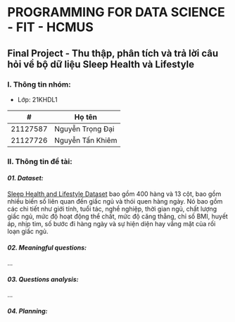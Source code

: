 # PROGRAMMING FOR DATA SCIENCE - FIT - HCMUS

## Final Project - Thu thập, phân tích và trả lời câu hỏi về bộ dữ liệu Sleep Health và Lifestyle

### I. Thông tin nhóm:

- Lớp: 21KHDL1

| #        | Họ tên           |
| -------- | ---------------- |
| 21127587 | Nguyễn Trọng Đại |
| 21127726 | Nguyễn Tấn Khiêm |

### II. Thông tin đề tài:

#### **_01. Dataset:_**

[Sleep Health and Lifestyle Dataset](https://www.kaggle.com/datasets/uom190346a/sleep-health-and-lifestyle-dataset) bao gồm 400 hàng và 13 cột, bao gồm nhiều biến số liên quan đến giấc ngủ và thói quen hàng ngày. Nó bao gồm các chi tiết như giới tính, tuổi tác, nghề nghiệp, thời gian ngủ, chất lượng giấc ngủ, mức độ hoạt động thể chất, mức độ căng thẳng, chỉ số BMI, huyết áp, nhịp tim, số bước đi hàng ngày và sự hiện diện hay vắng mặt của rối loạn giấc ngủ.

#### **_02. Meaningful questions:_**

...

#### **_03. Questions analysis:_**

...

#### **_04. Planning:_**
